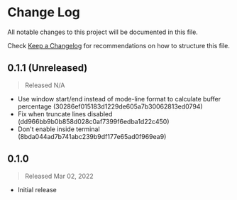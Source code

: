 # Change Log

All notable changes to this project will be documented in this file.

Check [Keep a Changelog](http://keepachangelog.com/) for recommendations on how to structure this file.


## 0.1.1 (Unreleased)
> Released N/A

* Use window start/end instead of mode-line format to calculate buffer percentage (30286ef015183d1229de605a7b30062813ed0794)
* Fix when truncate lines disabled (dd966bb9b0b858d028c0af7399f6edba1d22c450)
* Don't enable inside terminal (8bda044ad7b741abc239b9df177e65ad0f969ea9)

## 0.1.0
> Released Mar 02, 2022

* Initial release
